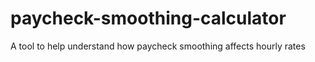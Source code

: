# paycheck-smoothing-calculator
A tool to help understand how paycheck smoothing affects hourly rates

